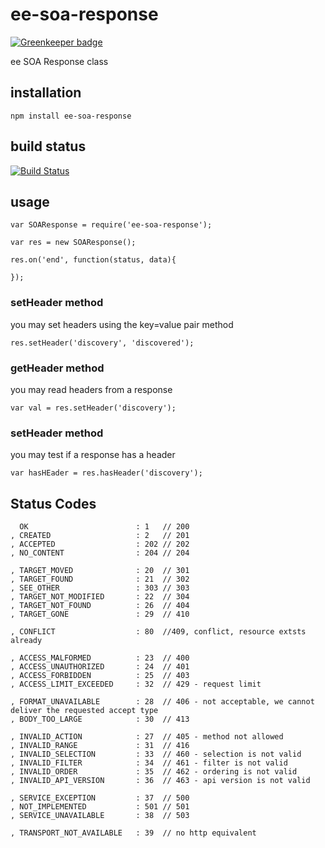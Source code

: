 # ee-soa-response

[![Greenkeeper badge](https://badges.greenkeeper.io/eventEmitter/ee-soa-response.svg)](https://greenkeeper.io/)

ee SOA Response class

## installation

    npm install ee-soa-response

## build status

[![Build Status](https://travis-ci.org/eventEmitter/ee-soa-response.png?branch=master)](https://travis-ci.org/eventEmitter/ee-soa-response)

## usage

    var SOAResponse = require('ee-soa-response');

    var res = new SOAResponse();

    res.on('end', function(status, data){

    });


### setHeader method

you may set headers using the key=value pair method
    
    res.setHeader('discovery', 'discovered');

### getHeader method

you may read headers from a response
    
    var val = res.setHeader('discovery');

### setHeader method

you may test if a response has a header
    
    var hasHEader = res.hasHeader('discovery');
    

## Status Codes

      OK                        : 1   // 200
    , CREATED                   : 2   // 201
    , ACCEPTED                  : 202 // 202
    , NO_CONTENT                : 204 // 204

    , TARGET_MOVED              : 20  // 301
    , TARGET_FOUND              : 21  // 302
    , SEE_OTHER                 : 303 // 303
    , TARGET_NOT_MODIFIED       : 22  // 304
    , TARGET_NOT_FOUND          : 26  // 404
    , TARGET_GONE               : 29  // 410

    , CONFLICT                  : 80  //409, conflict, resource extsts already

    , ACCESS_MALFORMED          : 23  // 400
    , ACCESS_UNAUTHORIZED       : 24  // 401
    , ACCESS_FORBIDDEN          : 25  // 403
    , ACCESS_LIMIT_EXCEEDED     : 32  // 429 - request limit

    , FORMAT_UNAVAILABLE        : 28  // 406 - not acceptable, we cannot deliver the requested accept type
    , BODY_TOO_LARGE            : 30  // 413

    , INVALID_ACTION            : 27  // 405 - method not allowed
    , INVALID_RANGE             : 31  // 416
    , INVALID_SELECTION         : 33  // 460 - selection is not valid
    , INVALID_FILTER            : 34  // 461 - filter is not valid
    , INVALID_ORDER             : 35  // 462 - ordering is not valid
    , INVALID_API_VERSION       : 36  // 463 - api version is not valid

    , SERVICE_EXCEPTION         : 37  // 500
    , NOT_IMPLEMENTED           : 501 // 501
    , SERVICE_UNAVAILABLE       : 38  // 503

    , TRANSPORT_NOT_AVAILABLE   : 39  // no http equivalent